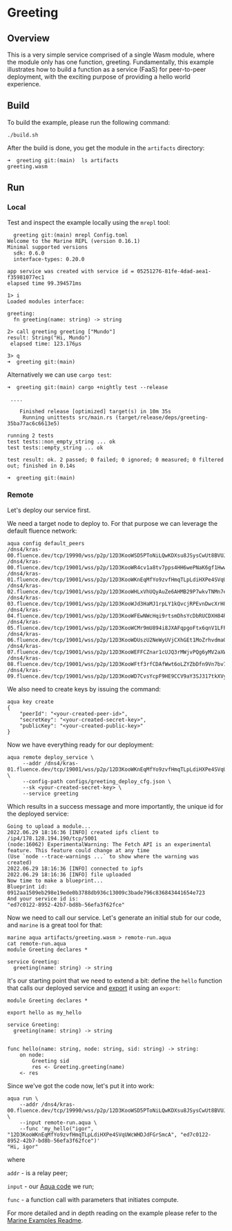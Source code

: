 # Greeting

## Overview

This is a very simple service comprised of a single Wasm module, where the module only has one function, greeting. Fundamentally, this example illustrates how to build a function as a service (FaaS) for peer-to-peer deployment, with the exciting purpose of providing a hello world experience.

## Build

To build the example, please run the following command:

```
./build.sh
```

After the build is done, you get the module in the `artifacts` directory:

```
➜  greeting git:(main)  ls artifacts
greeting.wasm
```

## Run

### Local

Test and inspect the example locally using the `mrepl` tool:

```
  greeting git:(main) mrepl Config.toml
Welcome to the Marine REPL (version 0.16.1)
Minimal supported versions
  sdk: 0.6.0
  interface-types: 0.20.0

app service was created with service id = 05251276-81fe-4dad-aea1-f35981077ec1
elapsed time 99.394571ms

1> i
Loaded modules interface:

greeting:
  fn greeting(name: string) -> string

2> call greeting greeting ["Mundo"]
result: String("Hi, Mundo")
 elapsed time: 123.176µs

3> q
➜  greeting git:(main)
```

Alternatively we can use `cargo test`:

```
➜  greeting git:(main) cargo +nightly test --release
 
 ....

    Finished release [optimized] target(s) in 10m 35s
     Running unittests src/main.rs (target/release/deps/greeting-35ba77ac6c6613e5)

running 2 tests
test tests::non_empty_string ... ok
test tests::empty_string ... ok

test result: ok. 2 passed; 0 failed; 0 ignored; 0 measured; 0 filtered out; finished in 0.14s

➜  greeting git:(main)
```

### Remote

Let's deploy our service first.

We need a target node to deploy to. For that purpose we can leverage the default fluence network:

```
aqua config default_peers
/dns4/kras-00.fluence.dev/tcp/19990/wss/p2p/12D3KooWSD5PToNiLQwKDXsu8JSysCwUt8BVUJEqCHcDe7P5h45e
/dns4/kras-00.fluence.dev/tcp/19001/wss/p2p/12D3KooWR4cv1a8tv7pps4HH6wePNaK6gf1Hww5wcCMzeWxyNw51
/dns4/kras-01.fluence.dev/tcp/19001/wss/p2p/12D3KooWKnEqMfYo9zvfHmqTLpLdiHXPe4SVqUWcWHDJdFGrSmcA
/dns4/kras-02.fluence.dev/tcp/19001/wss/p2p/12D3KooWHLxVhUQyAuZe6AHMB29P7wkvTNMn7eDMcsqimJYLKREf
/dns4/kras-03.fluence.dev/tcp/19001/wss/p2p/12D3KooWJd3HaMJ1rpLY1kQvcjRPEvnDwcXrH8mJvk7ypcZXqXGE
/dns4/kras-04.fluence.dev/tcp/19001/wss/p2p/12D3KooWFEwNWcHqi9rtsmDhsYcDbRUCDXH84RC4FW6UfsFWaoHi
/dns4/kras-05.fluence.dev/tcp/19001/wss/p2p/12D3KooWCMr9mU894i8JXAFqpgoFtx6qnV1LFPSfVc3Y34N4h4LS
/dns4/kras-06.fluence.dev/tcp/19001/wss/p2p/12D3KooWDUszU2NeWyUVjCXhGEt1MoZrhvdmaQQwtZUriuGN1jTr
/dns4/kras-07.fluence.dev/tcp/19001/wss/p2p/12D3KooWEFFCZnar1cUJQ3rMWjvPQg6yMV2aXWs2DkJNSRbduBWn
/dns4/kras-08.fluence.dev/tcp/19001/wss/p2p/12D3KooWFtf3rfCDAfWwt6oLZYZbDfn9Vn7bv7g6QjjQxUUEFVBt
/dns4/kras-09.fluence.dev/tcp/19001/wss/p2p/12D3KooWD7CvsYcpF9HE9CCV9aY3SJ317tkXVykjtZnht2EbzDPm
```

We also need to create keys by issuing the command:

```
aqua key create
{
    "peerId": "<your-created-peer-id>",
    "secretKey": "<your-created-secret-key>",
    "publicKey": "<your-created-public-key>"
}
```

Now we have everything ready for our deployment:

```
aqua remote deploy_service \
     --addr /dns4/kras-01.fluence.dev/tcp/19001/wss/p2p/12D3KooWKnEqMfYo9zvfHmqTLpLdiHXPe4SVqUWcWHDJdFGrSmcA \
     --config-path configs/greeting_deploy_cfg.json \
     --sk <your-created-secret-key> \
     --service greeting
```

Which results in a success message and more importantly, the unique id for the deployed service:

```
Going to upload a module...
2022.06.29 18:16:36 [INFO] created ipfs client to /ip4/178.128.194.190/tcp/5001
(node:16062) ExperimentalWarning: The Fetch API is an experimental feature. This feature could change at any time
(Use `node --trace-warnings ...` to show where the warning was created)
2022.06.29 18:16:36 [INFO] connected to ipfs
2022.06.29 18:16:36 [INFO] file uploaded
Now time to make a blueprint...
Blueprint id:
0912aa1509eb298e19ede0b3788db936c13009c3bade796c836843441654e723
And your service id is:
"ed7c0122-8952-42b7-bd8b-56efa3f62fce"
```

Now we need to call our service. Let's generate an initial stub for our code, and `marine` is a great tool for that:

```
marine aqua artifacts/greeting.wasm > remote-run.aqua
cat remote-run.aqua
module Greeting declares *

service Greeting:
  greeting(name: string) -> string
```

It's our starting point that we need to extend a bit: define the `hello` function that calls our deployed service and [export](https://doc.fluence.dev/aqua-book/language/header#export) it using an `export`:

```
module Greeting declares *

export hello as my_hello

service Greeting:
  greeting(name: string) -> string


func hello(name: string, node: string, sid: string) -> string:
    on node:
        Greeting sid
        res <- Greeting.greeting(name)
    <- res    
```

Since we've got the code now, let's put it into work:

```
aqua run \
    --addr /dns4/kras-00.fluence.dev/tcp/19990/wss/p2p/12D3KooWSD5PToNiLQwKDXsu8JSysCwUt8BVUJEqCHcDe7P5h45e \
    --input remote-run.aqua \
    --func 'my_hello("igor", "12D3KooWKnEqMfYo9zvfHmqTLpLdiHXPe4SVqUWcWHDJdFGrSmcA", "ed7c0122-8952-42b7-bd8b-56efa3f62fce")'
"Hi, igor"
```

where

`addr` - is a relay peer;

`input` - our [Aqua code](https://doc.fluence.dev/aqua-book/language) we run;

`func` - a function call with parameters that initiates compute.

For more detailed and in depth reading on the example please refer to the [Marine Examples Readme](../README.md#greeting-example).